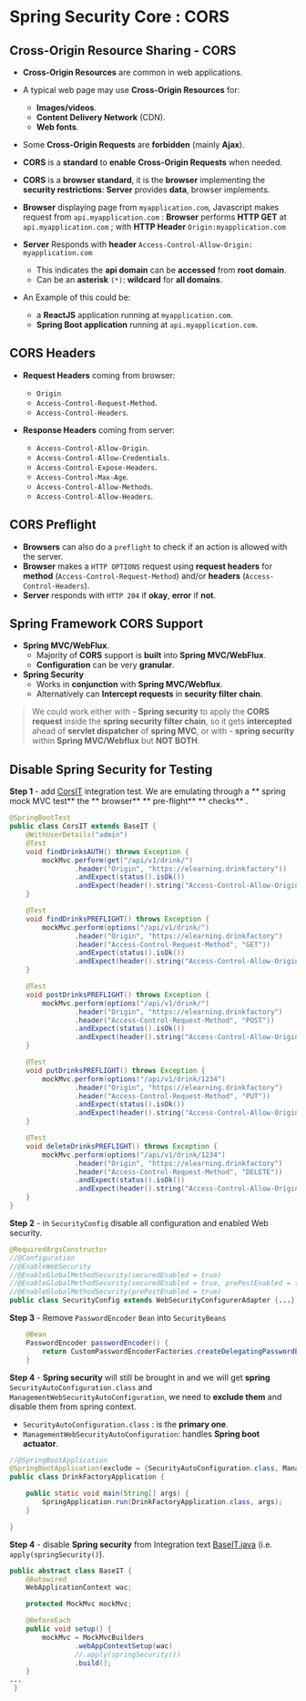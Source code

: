 # Spring Security Core : CORS

Cross-Origin Resource Sharing - CORS
-------

- **Cross-Origin Resources** are common in web applications.
- A typical web page may use **Cross-Origin Resources** for:
	- **Images/videos**.
	- **Content Delivery Network** (CDN).
	- **Web fonts**.
- Some **Cross-Origin Requests** are **forbidden** (mainly **Ajax**).
- **CORS** is a **standard** to **enable** **Cross-Origin Requests** when needed.
- **CORS** is a **browser standard**, it is the **browser** implementing the **security restrictions**: **Server** provides **data**, browser implements.
- **Browser** displaying page from `myapplication.com`, Javascript makes request from `api.myapplication.com` : **Browser** performs **HTTP GET** at `api.myapplication.com` ; with **HTTP Header** `Origin:myapplication.com`

- **Server** Responds with **header** `Access-Control-Allow-Origin: myapplication.com`
	- This indicates the **api domain** can be **accessed** from **root domain**.
	- Can be an **asterisk** `(*)`: **wildcard** for **all domains**.
- An Example of this could be:
	- a **ReactJS** application running at `myapplication.com`.
	- **Spring Boot application** running at `api.myapplication.com`.
	

CORS Headers
-----	

- **Request Headers** coming from browser:
	- `Origin`
	- `Access-Control-Request-Method`.
	- `Access-Control-Headers`.
	
- **Response Headers** coming from server:
	- `Access-Control-Allow-Origin`.
	- `Access-Control-Allow-Credentials`.
	- `Access-Control-Expose-Headers`.
	- `Access-Control-Max-Age`.
	- `Access-Control-Allow-Methods`.
	- `Access-Control-Allow-Headers`.

CORS Preflight
-----
- **Browsers** can also do a `preflight` to check if an action is allowed with the server.
- **Browser** makes a `HTTP OPTIONS` request using **request headers** for **method** (`Access-Control-Request-Method`) and/or **headers** (`Access-Control-Headers`).
- **Server** responds with `HTTP 204` if **okay**, **error** if **not**.


Spring Framework CORS Support
------------
- **Spring MVC/WebFlux**.
	- Majority of **CORS** support is **built** into **Spring MVC/WebFlux**.
	- **Configuration** can be very **granular**.
- **Spring Security**
	- Works in **conjunction** with **Spring MVC/Webflux**.
	- Alternatively can **Intercept requests** in **security filter chain**.
	
> We could work either with - **Spring security** to apply the **CORS request** inside the **spring security filter chain**, so it gets **intercepted** ahead of **servlet dispatcher** of **spring MVC**, or with - **spring security** within **Spring MVC/Webflux** but **NOT BOTH**.



Disable Spring Security for Testing
-----

**Step 1** - add [CorsIT](src/test/java/com/elearning/drink/drinkfactory/web/controllers/api/CorsIT.java) integration test.
We are emulating through a ** spring mock MVC test**  the ** browser**  ** pre-flight**  ** checks** .
```java
@SpringBootTest
public class CorsIT extends BaseIT {
    @WithUserDetails("admin")
    @Test
    void findDrinksAUTH() throws Exception {
        mockMvc.perform(get("/api/v1/drink/")
                .header("Origin", "https://elearning.drinkfactory"))
                .andExpect(status().isOk())
                .andExpect(header().string("Access-Control-Allow-Origin", "*"));
    }

    @Test
    void findDrinksPREFLIGHT() throws Exception {
        mockMvc.perform(options("/api/v1/drink/")
                .header("Origin", "https://elearning.drinkfactory")
                .header("Access-Control-Request-Method", "GET"))
                .andExpect(status().isOk())
                .andExpect(header().string("Access-Control-Allow-Origin", "*"));
    }

    @Test
    void postDrinksPREFLIGHT() throws Exception {
        mockMvc.perform(options("/api/v1/drink/")
                .header("Origin", "https://elearning.drinkfactory")
                .header("Access-Control-Request-Method", "POST"))
                .andExpect(status().isOk())
                .andExpect(header().string("Access-Control-Allow-Origin", "*"));
    }

    @Test
    void putDrinksPREFLIGHT() throws Exception {
        mockMvc.perform(options("/api/v1/drink/1234")
                .header("Origin", "https://elearning.drinkfactory")
                .header("Access-Control-Request-Method", "PUT"))
                .andExpect(status().isOk())
                .andExpect(header().string("Access-Control-Allow-Origin", "*"));
    }

    @Test
    void deleteDrinksPREFLIGHT() throws Exception {
        mockMvc.perform(options("/api/v1/drink/1234")
                .header("Origin", "https://elearning.drinkfactory")
                .header("Access-Control-Request-Method", "DELETE"))
                .andExpect(status().isOk())
                .andExpect(header().string("Access-Control-Allow-Origin", "*"));
    }
}
```

 
**Step 2** - in `SecurityConfig` disable all  configuration and  enabled Web security.
```java
@RequiredArgsConstructor
//@Configuration
//@EnableWebSecurity
//@EnableGlobalMethodSecurity(securedEnabled = true)
//@EnableGlobalMethodSecurity(securedEnabled = true, prePostEnabled = true)
//@EnableGlobalMethodSecurity(prePostEnabled = true)
public class SecurityConfig extends WebSecurityConfigurerAdapter {...}
```


**Step 3** - Remove `PasswordEncoder` `Bean` into `SecurityBeans`
```java
    @Bean
    PasswordEncoder passwordEncoder() {
        return CustomPasswordEncoderFactories.createDelegatingPasswordEncoder();
    }
```


**Step 4** - **Spring security** will still be brought in and we will get **spring** `SecurityAutoConfiguration.class` and  `ManagementWebSecurityAutoConfiguration`, we need to **exclude them** and disable them from spring context.

- `SecurityAutoConfiguration.class` : is the **primary one**.
- `ManagementWebSecurityAutoConfiguration`: handles **Spring boot actuator**.

```java
//@SpringBootApplication
@SpringBootApplication(exclude = {SecurityAutoConfiguration.class, ManagementWebSecurityAutoConfiguration.class})
public class DrinkFactoryApplication {

    public static void main(String[] args) {
        SpringApplication.run(DrinkFactoryApplication.class, args);
    }

}
```

**Step 4** - disable **Spring security** from Integration text [BaseIT.java](src/test/java/com/elearning/drink/drinkfactory/web/controllers/BaseIT.java) (i.e. `apply(springSecurity()`).
 
 
```java
public abstract class BaseIT {
    @Autowired
    WebApplicationContext wac;

    protected MockMvc mockMvc;  

    @BeforeEach
    public void setup() {
        mockMvc = MockMvcBuilders
                .webAppContextSetup(wac)
                //.apply(springSecurity())
                .build();
    }
...	
 }

``` 